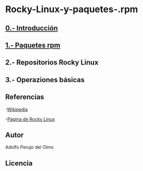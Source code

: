 # Rocky-Linux-y-paquetes-.rpm
## [0.- Introducción](/Contenido_RockyLinux/Introduccion.md)
## [1.- Paquetes rpm](/Contenido_RockyLinux/Paquetes_rpm.md)
## 2.- Repositorios Rocky Linux
## 3.- Operaziones básicas
## Referencias
-[Wikipedia](https://es.wikipedia.org/wiki/Wikipedia:Portada)

-[Página de Rocky Linux](https://rockylinux.org)
## Autor
Adolfo Perujo del Olmo
## Licencia
